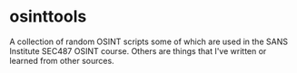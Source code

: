 # osinttools
A collection of random OSINT scripts some of which are used in the SANS Institute SEC487 OSINT course. Others are things that I've written or learned from other sources. 
